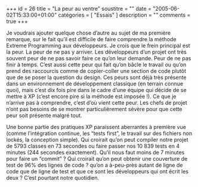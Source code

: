 +++
id = 26
title = "La peur au ventre"
soustitre = ""
date = "2005-06-02T15:33:00+01:00"
catégories = [ "Essais" ]
description = ""
comments = true
+++

<div class="chapo"></div>
Je voudrais ajouter quelque chose d’autre au sujet de ma première remarque, sur le fait qu’il est difficile de faire comprendre la méthode Extreme Programming aux développeurs. Je crois que le frein principal est la peur. La peur de ne pas y arriver. Les développeurs d’un projet ont très souvent peur de ne pas savoir faire ce qu’on leur demande. Peur de ne pas finir à temps. C’est aussi cette peur qui fait qu’on bâcle le travail ou qu’on prend des raccourcis comme de copier-coller une section de code plutôt que de se poser la question du design. Ces peurs sont déjà très présente dans un environnement de développement classique (en terrain connue quoi), mais c’est dix fois pire dans le cadre d’une équipe qui décide de se mettre à XP (c’est encore pire si la méthode est imposée !). Ce que je n’arrive pas à comprendre, c’est d’où vient cette peur. Les chefs de projet n’ont pas besoins de se montrer particulièrement sévère pour que cette peur soit présente malgré tout.

Une bonne partie des pratiques XP paraissent aberrantes à première vue (comme l’intégration continue, les “tests first”, le travail sur des fichiers non lockés, la conception simple). Qui croirait qu’on peut compiler notre projet de 5793 classes en 73 secondes ou faire passer nos 10 839 tests en 4 minutes (244 secondes exactement). Qu’il nous faut moins de 7 minutes pour faire un “commit” ? Qui croirait qu’on peut obtenir une couverture de test de 96% des lignes de code ? qu’on a à-peu-près autant de ligne de code que de ligne de test et que ce sont les développeurs qui ont écrit les deux ? C’est pourtant notre quotidien.